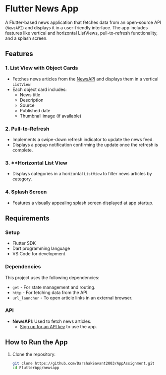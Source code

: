 # Flutter News App

A Flutter-based news application that fetches data from an open-source API (`NewsAPI`) and displays it in a user-friendly interface. The app includes features like vertical and horizontal ListViews, pull-to-refresh functionality, and a splash screen.

## Features

### 1. **List View with Object Cards**
- Fetches news articles from the [NewsAPI](https://newsapi.org/) and displays them in a vertical `ListView`.
- Each object card includes:
  - News title
  - Description
  - Source
  - Published date
  - Thumbnail image (if available)
  
### 2. **Pull-to-Refresh**
- Implements a swipe-down refresh indicator to update the news feed.
- Displays a popup notification confirming the update once the refresh is complete.

### 3. **Horizontal List View 
- Displays categories in a horizontal `ListView` to filter news articles by category.

### 4. **Splash Screen**
- Features a visually appealing splash screen displayed at app startup.

## Requirements
### **Setup**
- Flutter SDK
- Dart programming language
- VS Code for development

### **Dependencies**
This project uses the following dependencies:
- `get` - For state management and routing.
- `http` - For fetching data from the API.
- `url_launcher` - To open article links in an external browser.

### **API**
- **NewsAPI**: Used to fetch news articles.
  - [Sign up for an API key](https://newsapi.org/) to use the app.

## How to Run the App
1. Clone the repository:
   ```bash
   git clone https://github.com/DarshakSavant2003/AppAssignment.git
   cd FlutterApp/newsapp

